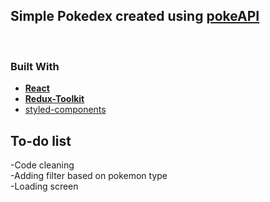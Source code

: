 <h2>Simple Pokedex created using <a href="https://pokeapi.co/">pokeAPI</a></h2>
</br>

### Built With

- **[React](https://reactjs.org/)**
- **[Redux-Toolkit](https://redux-toolkit.js.org/)**
- [styled-components](https://styled-components.com/)


## To-do list

-Code cleaning</br>
-Adding filter based on pokemon type</br>
-Loading screen</br>

